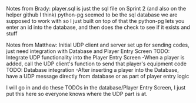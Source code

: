 Notes from Brady:
  player.sql is just the sql file on Sprint 2 (and also on the helper github I think)
  python-pg seemed to be the sql database we are supposed to work with so I just built on top of that
  the python-pg lets you enter an id into the database, and then does the check to see if it exists and stuff


Notes from Matthew:
  Initial UDP client and server set up for sending codes, just need integration with Database and Player Entry Screen
  TODO: Integrate UDP functionality into the Player Entry Screen 
    -When a player is added, call the UDP client's function to send that player's equipment code
  TODO: Database integration
    -After inserting a player into the Database, have a UDP message directly from database or as part of player entry logic
    
  I will go in and do these TODOs in the database/Player Entry Screen, I just put this here so everyone knows where the UDP part is at.
  
